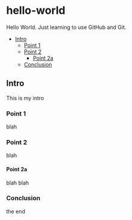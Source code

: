 # hello-world

Hello World.  Just learning to use GitHub and Git.

- [Intro](#intro)
  - [Point 1](#point-1)
  - [Point 2](#point-2)
    - [Point 2a](#point-2a)
  - [Conclusion](#conclusion)

## Intro

This is my intro

### Point 1

blah

### Point 2

blah

#### Point 2a

blah blah

### Conclusion

the end
